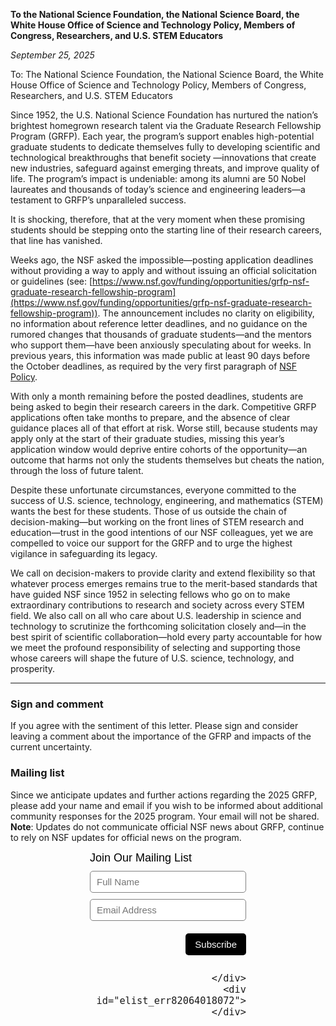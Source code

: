
**To the National Science Foundation, the National Science Board, the White House Office of Science and Technology Policy, Members of Congress, Researchers, and U.S. STEM Educators**

*September 25, 2025*

To: The National Science Foundation, the National Science Board, the White House Office of Science and Technology Policy, Members of Congress, Researchers, and U.S. STEM Educators

Since 1952, the U.S. National Science Foundation has nurtured the nation’s brightest homegrown research talent via the Graduate Research Fellowship Program (GRFP). Each year, the program’s support enables high-potential graduate students to dedicate themselves fully to developing scientific and technological breakthroughs that benefit society —innovations that create new industries, safeguard against emerging threats, and improve quality of life. The program’s impact is undeniable: among its alumni are 50 Nobel laureates and thousands of today’s science and engineering leaders—a testament to GRFP’s unparalleled success.

It is shocking, therefore, that at the very moment when these promising students should be stepping onto the starting line of their research careers, that line has vanished.

Weeks ago, the NSF asked the impossible—posting application deadlines without providing a way to apply and without issuing an official solicitation or guidelines (see: [https://www.nsf.gov/funding/opportunities/grfp-nsf-graduate-research-fellowship-program](https://www.nsf.gov/funding/opportunities/grfp-nsf-graduate-research-fellowship-program)). The announcement includes no clarity on eligibility, no information about reference letter deadlines, and no guidance on the rumored changes that thousands of graduate students—and the mentors who support them—have been anxiously speculating about for weeks. In previous years, this information was made public at least 90 days before the October deadlines, as required by the very first paragraph of [NSF Policy](https://www.nsf.gov/funding/overview).

With only a month remaining before the posted deadlines, students are being asked to begin their research careers in the dark. Competitive GRFP applications often take months to prepare, and the absence of clear guidance places all of that effort at risk. Worse still, because students may apply only at the start of their graduate studies, missing this year’s application window would deprive entire cohorts of the opportunity—an outcome that harms not only the students themselves but cheats the nation, through the loss of future talent.

Despite these unfortunate circumstances, everyone committed to the success of U.S. science, technology, engineering, and mathematics (STEM) wants the best for these students. Those of us outside the chain of decision-making—but working on the front lines of STEM research and education—trust in the good intentions of our NSF colleagues, yet we are compelled to voice our support for the GRFP and to urge the highest vigilance in safeguarding its legacy.

We call on decision-makers to provide clarity and extend flexibility so that whatever process emerges remains true to the merit-based standards that have guided NSF since 1952 in selecting fellows who go on to make extraordinary contributions to research and society across every STEM field. We also call on all who care about U.S. leadership in science and technology to scrutinize the forthcoming solicitation closely and—in the best spirit of scientific collaboration—hold every party accountable for how we meet the profound responsibility of selecting and supporting those whose careers will shape the future of U.S. science, technology, and prosperity.



----

### Sign and comment

If you agree with the sentiment of this letter. Please sign and consider leaving a comment about the importance of the GFRP and impacts of the current uncertainty.

<!-- Bravenet Embedded Service Code -->
<script src="https://apps.bravenet.com/go.js?service=guestbook;id=1;usernum=2876504612" type="text/javascript" charset="utf-8"></script>

### Mailing list

Since we anticipate updates and further actions regarding the 2025 GRFP, please add your name and email if you wish to be informed about additional community responses for the 2025 program. Your email will not be shared. **Note**: Updates do not communicate official NSF news about GRFP, continue to rely on NSF updates for official news on the program.


<!-- Start Bravenet.com Service Code -->
<script type="text/javascript">
  function validate_elist_82064018072()
  {
    e = document.getElementById('elist_err82064018072');
    e.innerHTML="";
    regexPattern = "^[-!#$%&'*+./0-9=?A-Z^_`a-z{|}]+@[-!#$%&'*+/0-9=?A-Z^_`a-z{|}~.]+?.+[a-zA-Z]{2,4}$";
    if (!document.getElementById('elistaddress82064018072').value.match(regexPattern))
    {
      e.innerHTML += 'Invalid email address';
    }
    if (e.innerHTML != "") return false;
    return true;
  }
</script>
<!-- Start Bravenet.com Service Code -->
<style type="text/css">
  .bravenet-subscribe {
    width:250px;
    font:normal 18px arial;
    margin:auto;
  }
  .bravenet-jointext {
    font:normal 18px arial;
    color:black;
    margin-bottom: 10px;
  }
  .bravenet-input {
    font: normal 15px arial;
    border: 1px solid grey;
    background: white;
    color: black;
    border-radius: 5px;
    padding: 5px 10px;
    height: 35px;
    margin-bottom: 10px;
    width: 100%;
    box-sizing: border-box;
    position: static;
    opacity: 1;
  }
  .bravenet-gobutton {
    font:normal 15px arial;
    border:0;
    background: black;
    color:white;
    border-radius:5px;
    padding:5px 15px;
    height:35px;
    margin-bottom:10px;
    position: static;
    opacity: 1;
  }
  .bravenet-footer {
    text-align:right;
    margin-bottom:10px;
    margin-top: 10px;
  }
  .bravenet-link {
    font: normal 12px arial;
    display:block;
  }
</style>

<div class="bravenet-subscribe">
  <form action="https://pub34.bravenet.com/elist/add.php" method="post" onsubmit="return validate_elist_82064018072();">
    <div class="bravenet-jointext">Join Our Mailing List</div>
    <input class="bravenet-input" type="text" id="elistname" name="ename" placeholder="Full Name">
    <input class="bravenet-input" type="text" name="emailaddress" id="elistaddress82064018072" placeholder="Email Address">
    <input type="hidden" name="usernum" value="2876504612">
    <input type="hidden" name="action" value="join">
    <div id="tags"><input type="hidden" name="tags[]" value="1743"></div>
    <div class="bravenet-footer">
      <input class="bravenet-gobutton" type="submit" name="submit" value="Subscribe">

    </div>
    <div id="elist_err82064018072"></div>
  </form>

</div>
<!-- End Bravenet.com Service Code -->
